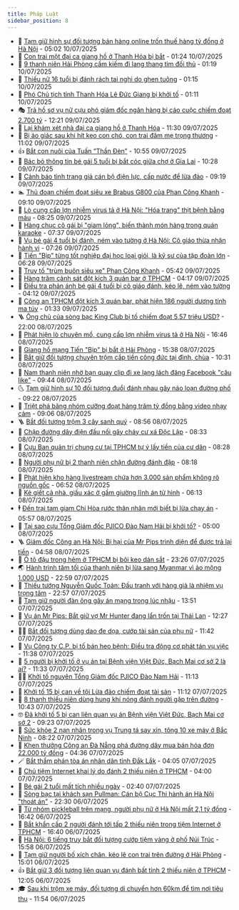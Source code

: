 ```yaml
---
title: Pháp Luật
sidebar_position: 8
---
```


<!-- dantri-phap-luat:START -->
- 🌊 [Tạm giữ hình sự đối tượng bán hàng online trốn thuế hàng tỷ đồng ở Hà Nội](https://dantri.com.vn/phap-luat/tam-giu-hinh-su-doi-tuong-ban-hang-online-tron-thue-hang-ty-dong-o-ha-noi-20250710114937272.htm) - 05:02 10/07/2025
- 🐲 [Con trai một đại ca giang hồ ở Thanh Hóa bị bắt](https://dantri.com.vn/phap-luat/con-trai-mot-dai-ca-giang-ho-o-thanh-hoa-bi-bat-20250710073038970.htm) - 01:24 10/07/2025
- 🌁 [9 thanh niên Hải Phòng cầm kiếm đi lang thang tìm đối thủ](https://dantri.com.vn/phap-luat/9-thanh-nien-hai-phong-cam-kiem-di-lang-thang-tim-doi-thu-20250710073701162.htm) - 01:19 10/07/2025
- 🎃 [Thiếu nữ 16 tuổi bị đánh rách tai nghi do ghen tuông](https://dantri.com.vn/phap-luat/thieu-nu-16-tuoi-bi-danh-rach-tai-nghi-do-ghen-tuong-20250710075137807.htm) - 01:15 10/07/2025
- 🦅 [Phó Chủ tịch tỉnh Thanh Hóa Lê Đức Giang bị khởi tố](https://dantri.com.vn/phap-luat/pho-chu-tich-tinh-thanh-hoa-le-duc-giang-bi-khoi-to-20250701131714630.htm) - 01:11 10/07/2025
- 🎭 [Trả hồ sơ vụ nữ cựu phó giám đốc ngân hàng bị cáo cuộc chiếm đoạt 2.700 tỷ](https://dantri.com.vn/phap-luat/tra-ho-so-vu-nu-cuu-pho-giam-doc-ngan-hang-bi-cao-cuoc-chiem-doat-2700-ty-20250709190739739.htm) - 12:21 09/07/2025
- 🤗 [Lại khám xét nhà đại ca giang hồ ở Thanh Hóa](https://dantri.com.vn/phap-luat/lai-kham-xet-nha-dai-ca-giang-ho-o-thanh-hoa-20250709181526975.htm) - 11:30 09/07/2025
- 🚀 [Bị ảo giác sau khi hít keo con chó, con trai đâm mẹ trọng thương](https://dantri.com.vn/phap-luat/bi-ao-giac-sau-khi-hit-keo-con-cho-con-trai-dam-me-trong-thuong-20250709165542269.htm) - 11:02 09/07/2025
- 👍 [Bắt con nuôi của Tuấn “Thần Đèn”](https://dantri.com.vn/phap-luat/bat-con-nuoi-cua-tuan-than-den-20250709174807318.htm) - 10:55 09/07/2025
- 🧐 [Bác bỏ thông tin bé gái 5 tuổi bị bắt cóc giữa chợ ở Gia Lai](https://dantri.com.vn/phap-luat/bac-bo-thong-tin-be-gai-5-tuoi-bi-bat-coc-giua-cho-o-gia-lai-20250709170227191.htm) - 10:28 09/07/2025
- 🫶 [Cảnh báo tình trạng giả cán bộ điện lực, cấp nước để lừa đảo](https://dantri.com.vn/phap-luat/canh-bao-tinh-trang-gia-can-bo-dien-luc-cap-nuoc-de-lua-dao-20250709135901870.htm) - 09:19 09/07/2025
- 🏊 [Thủ đoạn chiếm đoạt siêu xe Brabus G800 của Phan Công Khanh](https://dantri.com.vn/phap-luat/thu-doan-chiem-doat-sieu-xe-brabus-g800-cua-phan-cong-khanh-20250709135143286.htm) - 09:10 09/07/2025
- 🌋 [Lò cung cấp lợn nhiễm virus tả ở Hà Nội: &quot;Hóa trang&quot; thịt bệnh bằng máu](https://dantri.com.vn/phap-luat/lo-cung-cap-lon-nhiem-virus-ta-o-ha-noi-hoa-trang-thit-benh-bang-mau-20250709150826787.htm) - 08:25 09/07/2025
- 👹 [Hàng chục cô gái bị &quot;giam lỏng&quot;, biến thành món hàng trong quán karaoke](https://dantri.com.vn/phap-luat/hang-chuc-co-gai-bi-giam-long-bien-thanh-mon-hang-trong-quan-karaoke-20250709135858413.htm) - 07:37 09/07/2025
- 🫣 [Vụ bé gái 4 tuổi bị đánh, ném vào tường ở Hà Nội: Cô giáo thừa nhận hành vi](https://dantri.com.vn/phap-luat/vu-be-gai-4-tuoi-bi-danh-nem-vao-tuong-o-ha-noi-co-giao-thua-nhan-hanh-vi-20250709141702215.htm) - 07:26 09/07/2025
- 🎃 [Tiến &quot;Bịp&quot; từng tốt nghiệp đại học loại giỏi, là kỹ sư của tập đoàn lớn](https://dantri.com.vn/phap-luat/tien-bip-tung-tot-nghiep-dai-hoc-loai-gioi-la-ky-su-cua-tap-doan-lon-20250709130743772.htm) - 06:28 09/07/2025
- 🌝 [Truy tố &quot;trùm buôn siêu xe&quot; Phan Công Khanh](https://dantri.com.vn/phap-luat/truy-to-trum-buon-sieu-xe-phan-cong-khanh-20250709122050783.htm) - 05:42 09/07/2025
- 🚀 [Hàng trăm cảnh sát đột kích 3 quán bar ở TPHCM](https://dantri.com.vn/phap-luat/hang-tram-canh-sat-dot-kich-3-quan-bar-o-tphcm-20250709111009172.htm) - 04:17 09/07/2025
- 🥷 [Điều tra phản ánh bé gái 4 tuổi bị cô giáo đánh, kéo lê, ném vào tường](https://dantri.com.vn/phap-luat/dieu-tra-phan-anh-be-gai-4-tuoi-bi-co-giao-danh-keo-le-nem-vao-tuong-20250709110142621.htm) - 04:12 09/07/2025
- 👺 [Công an TPHCM đột kích 3 quán bar, phát hiện 186 người dương tính ma túy](https://dantri.com.vn/phap-luat/cong-an-tphcm-dot-kich-3-quan-bar-phat-hien-186-nguoi-duong-tinh-ma-tuy-20250709080021123.htm) - 01:33 09/07/2025
- 🪜 [Ông chủ của sòng bạc King Club bị tố chiếm đoạt 5,57 triệu USD?](https://dantri.com.vn/phap-luat/ong-chu-cua-song-bac-king-club-bi-to-chiem-doat-557-trieu-usd-20250708233538031.htm) - 22:00 08/07/2025
- 🦄 [Phát hiện lò chuyên mổ, cung cấp lợn nhiễm virus tả ở Hà Nội](https://dantri.com.vn/phap-luat/phat-hien-lo-chuyen-mo-cung-cap-lon-nhiem-virus-ta-o-ha-noi-20250708231629621.htm) - 16:46 08/07/2025
- 🦍 [Giang hồ mạng Tiến &quot;Bịp&quot; bị bắt ở Hải Phòng](https://dantri.com.vn/phap-luat/giang-ho-mang-tien-bip-bi-bat-o-hai-phong-20250708223818406.htm) - 15:38 08/07/2025
- 🌁 [Bắt giữ đối tượng chuyên trộm cắp tiền công đức tại đình, chùa](https://dantri.com.vn/phap-luat/bat-giu-doi-tuong-chuyen-trom-cap-tien-cong-duc-tai-dinh-chua-20250708171336215.htm) - 10:31 08/07/2025
- 💯 [Nam thanh niên nhờ bạn quay clip đi xe lạng lách đăng Facebook &quot;câu like&quot;](https://dantri.com.vn/phap-luat/nam-thanh-nien-nho-ban-quay-clip-di-xe-lang-lach-dang-facebook-cau-like-20250708160557804.htm) - 09:44 08/07/2025
- 🌜 [Tạm giữ hình sự 10 đối tượng đuổi đánh nhau gây náo loạn đường phố](https://dantri.com.vn/phap-luat/tam-giu-hinh-su-10-doi-tuong-duoi-danh-nhau-gay-nao-loan-duong-pho-20250708152718485.htm) - 09:22 08/07/2025
- 👹 [Triệt phá băng nhóm cưỡng đoạt hàng trăm tỷ đồng bằng video nhạy cảm](https://dantri.com.vn/phap-luat/triet-pha-bang-nhom-cuong-doat-hang-tram-ty-dong-bang-video-nhay-cam-20250708153456183.htm) - 09:06 08/07/2025
- 🪜 [Bắt đối tượng trộm 3 cây sanh quý](https://dantri.com.vn/phap-luat/bat-doi-tuong-trom-3-cay-sanh-quy-20250708154546817.htm) - 08:56 08/07/2025
- 🦩 [Chập đường dây điện đấu nối gây cháy cư xá Độc Lập](https://dantri.com.vn/phap-luat/chap-duong-day-dien-dau-noi-gay-chay-cu-xa-doc-lap-20250708153020809.htm) - 08:33 08/07/2025
- 💂 [Cựu Ban quản trị chung cư tại TPHCM tự ý lấy tiền của cư dân](https://dantri.com.vn/phap-luat/cuu-ban-quan-tri-chung-cu-tai-tphcm-tu-y-lay-tien-cua-cu-dan-20250708110724764.htm) - 08:28 08/07/2025
- 💃 [Người phụ nữ bị 2 thanh niên chặn đường đánh đập](https://dantri.com.vn/phap-luat/nguoi-phu-nu-bi-2-thanh-nien-chan-duong-danh-dap-20250708142124484.htm) - 08:18 08/07/2025
- 🧐 [Phát hiện kho hàng livestream chứa hơn 3.000 sản phẩm không rõ nguồn gốc](https://dantri.com.vn/phap-luat/phat-hien-kho-hang-livestream-chua-hon-3000-san-pham-khong-ro-nguon-goc-20250708133945806.htm) - 06:52 08/07/2025
- 🤗 [Kẻ giết cả nhà, giấu xác ở gầm giường lĩnh án tử hình](https://dantri.com.vn/phap-luat/ke-giet-ca-nha-giau-xac-o-gam-giuong-linh-an-tu-hinh-20250708130502999.htm) - 06:13 08/07/2025
- 🕴 [Đến trại tạm giam Chí Hòa rước thân nhân mới biết bị lừa chạy án](https://dantri.com.vn/phap-luat/den-trai-tam-giam-chi-hoa-ruoc-than-nhan-moi-biet-bi-lua-chay-an-20250708113158175.htm) - 05:57 08/07/2025
- 🐎 [Tại sao cựu Tổng Giám đốc PJICO Đào Nam Hải bị khởi tố?](https://dantri.com.vn/phap-luat/tai-sao-cuu-tong-giam-doc-pjico-dao-nam-hai-bi-khoi-to-20250708115627833.htm) - 05:00 08/07/2025
- 🪜 [Giám đốc Công an Hà Nội: Bị hại của Mr Pips trình diện để được trả lại tiền](https://dantri.com.vn/phap-luat/giam-doc-cong-an-ha-noi-bi-hai-cua-mr-pips-trinh-dien-de-duoc-tra-lai-tien-20250708114621063.htm) - 04:58 08/07/2025
- 🤭 [Ô tô đậu trong hẻm ở TPHCM bị bôi keo dán sắt](https://dantri.com.vn/phap-luat/o-to-dau-trong-hem-o-tphcm-bi-boi-keo-dan-sat-20250707222720097.htm) - 23:26 07/07/2025
- 🌏 [Hành trình tăm tối của thanh niên bị lừa sang Myanmar vì ảo mộng 1.000 USD](https://dantri.com.vn/phap-luat/hanh-trinh-tam-toi-cua-thanh-nien-bi-lua-sang-myanmar-vi-ao-mong-1000-usd-20250707151236396.htm) - 22:59 07/07/2025
- 🎃 [Thiếu tướng Nguyễn Quốc Toản: Đấu tranh với hàng giả là nhiệm vụ trọng tâm](https://dantri.com.vn/phap-luat/thieu-tuong-nguyen-quoc-toan-dau-tranh-voi-hang-gia-la-nhiem-vu-trong-tam-20250707232814824.htm) - 22:57 07/07/2025
- 🗽 [Tạm giữ người đàn ông gây án mạng trong lúc nhậu](https://dantri.com.vn/phap-luat/tam-giu-nguoi-dan-ong-gay-an-mang-trong-luc-nhau-20250707191429547.htm) - 13:51 07/07/2025
- 🌁 [Vụ án Mr Pips: Bắt giữ vợ Mr Hunter đang lẩn trốn tại Thái Lan](https://dantri.com.vn/phap-luat/vu-an-mr-pips-bat-giu-vo-mr-hunter-dang-lan-tron-tai-thai-lan-20250707192059992.htm) - 12:27 07/07/2025
- 🧑‍💻 [Bắt đối tượng dùng dao đe dọa, cướp tài sản của phụ nữ](https://dantri.com.vn/phap-luat/bat-doi-tuong-dung-dao-de-doa-cuop-tai-san-cua-phu-nu-20250707181934085.htm) - 11:42 07/07/2025
- 🌮 [Vụ Công ty C.P. bị tố bán heo bệnh: Điều tra động cơ phát tán vụ việc](https://dantri.com.vn/phap-luat/vu-cong-ty-cp-bi-to-ban-heo-benh-dieu-tra-dong-co-phat-tan-vu-viec-20250707183731569.htm) - 11:38 07/07/2025
- 🤗 [5 người bị khởi tố ở vụ án tại Bệnh viện Việt Đức, Bạch Mai cơ sở 2 là ai?](https://dantri.com.vn/phap-luat/5-nguoi-bi-khoi-to-o-vu-an-tai-benh-vien-viet-duc-bach-mai-co-so-2-la-ai-20250707183108988.htm) - 11:33 07/07/2025
- 👨‍🏫 [Khởi tố nguyên Tổng Giám đốc PJICO Đào Nam Hải](https://dantri.com.vn/phap-luat/khoi-to-nguyen-tong-giam-doc-pjico-dao-nam-hai-20250508130046816.htm) - 11:13 07/07/2025
- 🎉 [Khởi tố 15 bị can về tội Lừa đảo chiếm đoạt tài sản](https://dantri.com.vn/phap-luat/khoi-to-15-bi-can-ve-toi-lua-dao-chiem-doat-tai-san-20250707152814213.htm) - 11:12 07/07/2025
- 🤗 [8 thanh thiếu niên dùng hung khí nóng đánh người gặp trên đường](https://dantri.com.vn/phap-luat/8-thanh-thieu-nien-dung-hung-khi-nong-danh-nguoi-gap-tren-duong-20250707172400608.htm) - 10:43 07/07/2025
- 🤓 [Đã khởi tố 5 bị can liên quan vụ án Bệnh viện Việt Đức, Bạch Mai cơ sở 2](https://dantri.com.vn/phap-luat/da-khoi-to-5-bi-can-lien-quan-vu-an-benh-vien-viet-duc-bach-mai-co-so-2-20250707161226875.htm) - 09:23 07/07/2025
- 👹 [Sức khỏe 2 nạn nhân trong vụ Trung tá say xỉn, tông 10 xe máy ở Bắc Ninh](https://dantri.com.vn/phap-luat/suc-khoe-2-nan-nhan-trong-vu-trung-ta-say-xin-tong-10-xe-may-o-bac-ninh-20250707151645031.htm) - 08:22 07/07/2025
- 🐘 [Khen thưởng Công an Đà Nẵng phá đường dây mua bán hóa đơn 22.000 tỷ đồng](https://dantri.com.vn/phap-luat/khen-thuong-cong-an-da-nang-pha-duong-day-mua-ban-hoa-don-22000-ty-dong-20250707112256070.htm) - 04:36 07/07/2025
- 🪄 [Bắt thẩm phán tòa án nhân dân tỉnh Đắk Lắk](https://dantri.com.vn/phap-luat/bat-tham-phan-toa-an-nhan-dan-tinh-dak-lak-20250707103745598.htm) - 04:05 07/07/2025
- 💄 [Chủ tiệm Internet khai lý do đánh 2 thiếu niên ở TPHCM](https://dantri.com.vn/phap-luat/chu-tiem-internet-khai-ly-do-danh-2-thieu-nien-o-tphcm-20250706164050712.htm) - 04:00 07/07/2025
- 🐎 [Bé gái 2 tuổi mất tích nhiều ngày](https://dantri.com.vn/phap-luat/be-gai-2-tuoi-mat-tich-nhieu-ngay-20250707093113747.htm) - 02:40 07/07/2025
- 💯 [Sòng bạc tại khách sạn Pullman: Cán bộ Cục Thi hành án Hà Nội &quot;thoát án&quot;](https://dantri.com.vn/phap-luat/song-bac-tai-khach-san-pullman-can-bo-cuc-thi-hanh-an-ha-noi-thoat-an-20250706232111624.htm) - 22:30 06/07/2025
- 💯 [Từ nhóm pickleball trên mạng, người phụ nữ ở Hà Nội mất 2,1 tỷ đồng](https://dantri.com.vn/phap-luat/tu-nhom-pickleball-tren-mang-nguoi-phu-nu-o-ha-noi-mat-21-ty-dong-20250706230131314.htm) - 16:42 06/07/2025
- 🌈 [Bắt khẩn cấp 2 người đánh tới tấp 2 thiếu niên trong tiệm Internet ở TPHCM](https://dantri.com.vn/phap-luat/bat-khan-cap-2-nguoi-danh-toi-tap-2-thieu-nien-trong-tiem-internet-o-tphcm-20250706233404782.htm) - 16:40 06/07/2025
- 🧠 [Hà Nội: 6 tiếng truy bắt đối tượng cướp tiệm vàng ở phố Núi Trúc](https://dantri.com.vn/phap-luat/ha-noi-6-tieng-truy-bat-doi-tuong-cuop-tiem-vang-o-pho-nui-truc-20250706225556407.htm) - 15:58 06/07/2025
- 🌈 [Tạm giữ người bố xích chân, kéo lê con trai trên đường ở Hải Phòng](https://dantri.com.vn/phap-luat/tam-giu-nguoi-bo-xich-chan-keo-le-con-trai-tren-duong-o-hai-phong-20250706213626962.htm) - 15:01 06/07/2025
- 👍 [Bắt giữ 3 đối tượng liên quan vụ đánh bất tỉnh 2 thiếu niên ở TPHCM](https://dantri.com.vn/phap-luat/bat-giu-3-doi-tuong-lien-quan-vu-danh-bat-tinh-2-thieu-nien-o-tphcm-20250706181651222.htm) - 12:05 06/07/2025
- 🎓 [Sau khi trộm xe máy, đối tượng di chuyển hơn 60km để tìm nơi tiêu thụ](https://dantri.com.vn/phap-luat/sau-khi-trom-xe-may-doi-tuong-di-chuyen-hon-60km-de-tim-noi-tieu-thu-20250706181005151.htm) - 11:54 06/07/2025<!-- dantri-phap-luat:END -->
